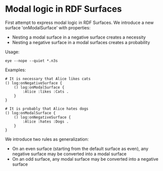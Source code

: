 # Modal logic in RDF Surfaces

First attempt to express modal logic in RDF Surfaces. We introduce a new surface 'onModalSurface' with properties:

- Nesting a modal surface in a negative surface creates a necessity
- Nesting a negative surface in a modal surfaces creates a probability


Usage:

```
eye --nope --quiet *.n3s
```

Examples:

```
# It is necessary that Alice likes cats 
() log:onNegativeSurface {
    () log:onModalSurface {
        :Alice :likes :Cats .
    }
}
```

```
# It is probably that Alice hates dogs 
() log:onModalSurface {
    () log:onNegativeSurface {
        :Alice :hates :Dogs .
    }
}
```

We introduce two rules as generalization:

- On an even surface (starting from the default surface as even), any negative surface may be converted into a modal surface 
- On an odd surface, any modal surface may be converted into a negative surface
